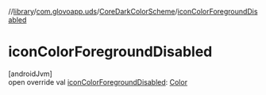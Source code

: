 //[library](../../../index.md)/[com.glovoapp.uds](../index.md)/[CoreDarkColorScheme](index.md)/[iconColorForegroundDisabled](icon-color-foreground-disabled.md)

# iconColorForegroundDisabled

[androidJvm]\
open override val [iconColorForegroundDisabled](icon-color-foreground-disabled.md): [Color](https://developer.android.com/reference/kotlin/androidx/compose/ui/graphics/Color.html)
